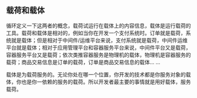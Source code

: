## 载荷和载体

循环定义一下这两者的概念，载荷试运行在载体上的内容信息，载体是运行载荷的工具。载荷和载体是相对的，例如当你在开发一个支付系统时。订单就是载荷，系统就是载体；但是相对于中间件/运维平台来说，支付系统就是载荷，中间件运维平台就是载体；相对于应用管理平台和容器服务平台来说，中间件平台又是载荷，容器服务平台又是载荷；依次类推容器服务是物理机的载体，物理机是容器服务的载荷；商品交易信息是订单的载荷，订单是商品交易信息的载体... ...

载体是为载荷服务的。无论你处在哪一个位置，你开发的技术都是你服务对象的载体，你也是你一依赖的服务的载荷。所以开发者最主要的事情就是用好载体，服务载荷。
